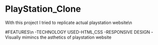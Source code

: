 # PlayStation_Clone

With this project I tried to replicate actual playstation website\n

#FEATURES\n
-TECHNOLOGY USED-HTML,CSS
-RESPONSIVE DESIGN
-Visually mimincs the asthetics of playstation website
